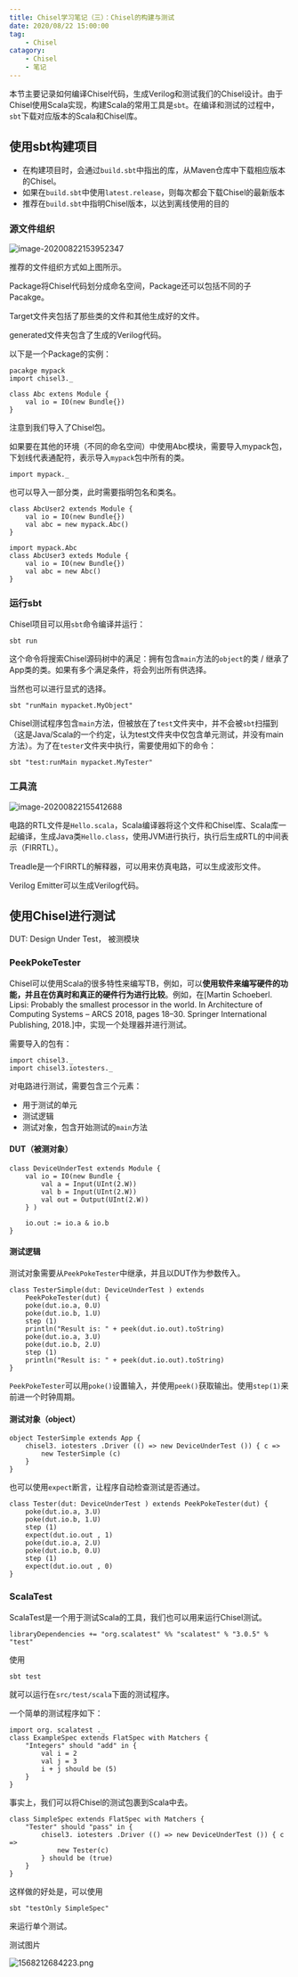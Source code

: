 ```yaml
---
title: Chisel学习笔记（三）：Chisel的构建与测试
date: 2020/08/22 15:00:00
tag:
	- Chisel
catagory:
	- Chisel
	- 笔记
---
```


本节主要记录如何编译Chisel代码，生成Verilog和测试我们的Chisel设计。由于Chisel使用Scala实现，构建Scala的常用工具是`sbt`。在编译和测试的过程中，`sbt`下载对应版本的Scala和Chisel库。

## 使用sbt构建项目

- 在构建项目时，会通过`build.sbt`中指出的库，从Maven仓库中下载相应版本的Chisel。
- 如果在`build.sbt`中使用`latest.release`，则每次都会下载Chisel的最新版本
- 推荐在`build.sbt`中指明Chisel版本，以达到离线使用的目的

### 源文件组织

![image-20200822153952347](https://gitee.com/hubohancs/pic_storage/raw/master/image-20200822153952347.png)

推荐的文件组织方式如上图所示。

Package将Chisel代码划分成命名空间，Package还可以包括不同的子Pacakge。

Target文件夹包括了那些类的文件和其他生成好的文件。

generated文件夹包含了生成的Verilog代码。

以下是一个Package的实例：

```
pacakge mypack
import chisel3._

class Abc extens Module {
	val io = IO(new Bundle{})
}
```

注意到我们导入了Chisel包。

如果要在其他的环境（不同的命名空间）中使用Abc模块，需要导入mypack包，下划线代表通配符，表示导入`mypack`包中所有的类。

```
import mypack._
```

也可以导入一部分类，此时需要指明包名和类名。

```
class AbcUser2 extends Module {
	val io = IO(new Bundle{})
	val abc = new mypack.Abc()
}
```

```
import mypack.Abc
class AbcUser3 exteds Module {
	val io = IO(new Bundle{})
	val abc = new Abc()
}
```

### 运行sbt

Chisel项目可以用`sbt`命令编译并运行：

```
sbt run
```

这个命令将搜索Chisel源码树中的满足：拥有包含`main`方法的`object`的类 / 继承了App类的类。如果有多个满足条件，将会列出所有供选择。

当然也可以进行显式的选择。

```
sbt "runMain mypacket.MyObject"
```

Chisel测试程序包含`main`方法，但被放在了`test`文件夹中，并不会被`sbt`扫描到（这是Java/Scala的一个约定，认为test文件夹中仅包含单元测试，并没有main方法）。为了在`tester`文件夹中执行，需要使用如下的命令：

```
sbt "test:runMain mypacket.MyTester"
```

### 工具流

![image-20200822155412688](https://gitee.com/hubohancs/pic_storage/raw/master/image-20200822155412688.png)

电路的RTL文件是`Hello.scala`，Scala编译器将这个文件和Chisel库、Scala库一起编译，生成Java类`Hello.class`，使用JVM进行执行，执行后生成RTL的中间表示（FIRRTL）。

Treadle是一个FIRRTL的解释器，可以用来仿真电路，可以生成波形文件。

Verilog Emitter可以生成Verilog代码。

## 使用Chisel进行测试

DUT: Design Under Test， 被测模块

### PeekPokeTester

Chisel可以使用Scala的很多特性来编写TB，例如，可以**使用软件来编写硬件的功能，并且在仿真时和真正的硬件行为进行比较**。例如，在[Martin Schoeberl. Lipsi: Probably the smallest processor in the world. In Architecture of Computing Systems – ARCS 2018, pages 18–30. Springer International Publishing, 2018.]中，实现一个处理器并进行测试。

需要导入的包有：

```
import chisel3._
import chisel3.iotesters._
```

对电路进行测试，需要包含三个元素：

- 用于测试的单元
- 测试逻辑
- 测试对象，包含开始测试的`main`方法

#### DUT（被测对象）

```
class DeviceUnderTest extends Module {
	val io = IO(new Bundle {
		val a = Input(UInt(2.W))
		val b = Input(UInt(2.W))
		val out = Output(UInt(2.W))
	} )
	
	io.out := io.a & io.b
}
```

#### 测试逻辑

测试对象需要从`PeekPokeTester`中继承，并且以DUT作为参数传入。

```
class TesterSimple(dut: DeviceUnderTest ) extends
    PeekPokeTester(dut) {
    poke(dut.io.a, 0.U)
    poke(dut.io.b, 1.U)
    step (1)
    println("Result is: " + peek(dut.io.out).toString)
    poke(dut.io.a, 3.U)
    poke(dut.io.b, 2.U)
    step (1)
    println("Result is: " + peek(dut.io.out).toString)
}
```

`PeekPokeTester`可以用`poke()`设置输入，并使用`peek()`获取输出。使用`step(1)`来前进一个时钟周期。

#### 测试对象（object）

```
object TesterSimple extends App {
    chisel3. iotesters .Driver (() => new DeviceUnderTest ()) { c =>
    	new TesterSimple (c)
    }
}
```

也可以使用`expect`断言，让程序自动检查测试是否通过。

```
class Tester(dut: DeviceUnderTest ) extends PeekPokeTester(dut) {
    poke(dut.io.a, 3.U)
    poke(dut.io.b, 1.U)
    step (1)
    expect(dut.io.out , 1)
    poke(dut.io.a, 2.U)
    poke(dut.io.b, 0.U)
    step (1)
    expect(dut.io.out , 0)
}
```

### ScalaTest

ScalaTest是一个用于测试Scala的工具，我们也可以用来运行Chisel测试。

```
libraryDependencies += "org.scalatest" %% "scalatest" % "3.0.5" % "test"
```

使用

```
sbt test
```

就可以运行在`src/test/scala`下面的测试程序。

一个简单的测试程序如下：

```
import org. scalatest ._
class ExampleSpec extends FlatSpec with Matchers {
    "Integers" should "add" in {
        val i = 2
        val j = 3
        i + j should be (5)
    }
}
```

事实上，我们可以将Chisel的测试包裹到Scala中去。

```
class SimpleSpec extends FlatSpec with Matchers {
	"Tester" should "pass" in {
        chisel3. iotesters .Driver (() => new DeviceUnderTest ()) { c =>
            new Tester(c)
        } should be (true)
    }
}
```

这样做的好处是，可以使用

```
sbt "testOnly SimpleSpec"
```

来运行单个测试。

测试图片

![1568212684223.png](https://i.loli.net/2020/08/22/RFNM5zOHn2UZe9v.png)